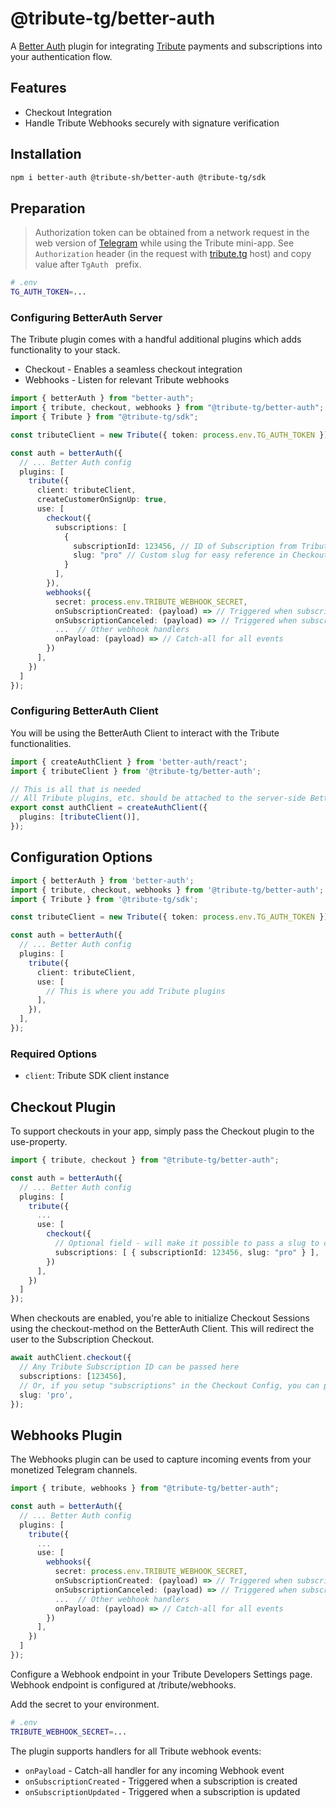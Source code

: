 # @tribute-tg/better-auth

A [Better Auth](https://github.com/better-auth/better-auth) plugin for integrating [Tribute](https://tribute.tg) payments and subscriptions into your authentication flow.

## Features

- Checkout Integration
- Handle Tribute Webhooks securely with signature verification

## Installation

```bash
npm i better-auth @tribute-sh/better-auth @tribute-tg/sdk
```

## Preparation

> Authorization token can be obtained from a network request in the web version of [Telegram](https://web.telegram.org/k/) while using the Tribute mini-app. See `Authorization` header (in the request with [tribute.tg](https://tribute.tg/) host) and copy value after `TgAuth ` prefix.

```bash
# .env
TG_AUTH_TOKEN=...
```

### Configuring BetterAuth Server

The Tribute plugin comes with a handful additional plugins which adds functionality to your stack.

- Checkout - Enables a seamless checkout integration
- Webhooks - Listen for relevant Tribute webhooks

```typescript
import { betterAuth } from "better-auth";
import { tribute, checkout, webhooks } from "@tribute-tg/better-auth";
import { Tribute } from "@tribute-tg/sdk";

const tributeClient = new Tribute({ token: process.env.TG_AUTH_TOKEN });

const auth = betterAuth({
  // ... Better Auth config
  plugins: [
    tribute({
      client: tributeClient,
      createCustomerOnSignUp: true,
      use: [
        checkout({
          subscriptions: [
            {
              subscriptionId: 123456, // ID of Subscription from Tribute
              slug: "pro" // Custom slug for easy reference in Checkout URL, e.g. /checkout/pro
            }
          ],
        }),
        webhooks({
          secret: process.env.TRIBUTE_WEBHOOK_SECRET,
          onSubscriptionCreated: (payload) => // Triggered when subscription was created
          onSubscriptionCanceled: (payload) => // Triggered when subscription was canceled
          ...  // Other webhook handlers
          onPayload: (payload) => // Catch-all for all events
        })
      ],
    })
  ]
});
```

### Configuring BetterAuth Client

You will be using the BetterAuth Client to interact with the Tribute functionalities.

```typescript
import { createAuthClient } from 'better-auth/react';
import { tributeClient } from '@tribute-tg/better-auth';

// This is all that is needed
// All Tribute plugins, etc. should be attached to the server-side BetterAuth config
export const authClient = createAuthClient({
  plugins: [tributeClient()],
});
```

## Configuration Options

```typescript
import { betterAuth } from 'better-auth';
import { tribute, checkout, webhooks } from '@tribute-tg/better-auth';
import { Tribute } from '@tribute-tg/sdk';

const tributeClient = new Tribute({ token: process.env.TG_AUTH_TOKEN });

const auth = betterAuth({
  // ... Better Auth config
  plugins: [
    tribute({
      client: tributeClient,
      use: [
        // This is where you add Tribute plugins
      ],
    }),
  ],
});
```

### Required Options

- `client`: Tribute SDK client instance

## Checkout Plugin

To support checkouts in your app, simply pass the Checkout plugin to the use-property.

```typescript
import { tribute, checkout } from "@tribute-tg/better-auth";

const auth = betterAuth({
  // ... Better Auth config
  plugins: [
    tribute({
      ...
      use: [
        checkout({
          // Optional field - will make it possible to pass a slug to checkout instead of Subscription ID
          subscriptions: [ { subscriptionId: 123456, slug: "pro" } ],
        })
      ],
    })
  ]
});
```

When checkouts are enabled, you're able to initialize Checkout Sessions using the checkout-method on the BetterAuth Client. This will redirect the user to the Subscription Checkout.

```typescript
await authClient.checkout({
  // Any Tribute Subscription ID can be passed here
  subscriptions: [123456],
  // Or, if you setup "subscriptions" in the Checkout Config, you can pass the slug
  slug: 'pro',
});
```

## Webhooks Plugin

The Webhooks plugin can be used to capture incoming events from your monetized Telegram channels.

```typescript
import { tribute, webhooks } from "@tribute-tg/better-auth";

const auth = betterAuth({
  // ... Better Auth config
  plugins: [
    tribute({
      ...
      use: [
        webhooks({
          secret: process.env.TRIBUTE_WEBHOOK_SECRET,
          onSubscriptionCreated: (payload) => // Triggered when subscription was created
          onSubscriptionCanceled: (payload) => // Triggered when subscription was canceled
          ...  // Other webhook handlers
          onPayload: (payload) => // Catch-all for all events
        })
      ],
    })
  ]
});
```

Configure a Webhook endpoint in your Tribute Developers Settings page. Webhook endpoint is configured at /tribute/webhooks.

Add the secret to your environment.

```bash
# .env
TRIBUTE_WEBHOOK_SECRET=...
```

The plugin supports handlers for all Tribute webhook events:

- `onPayload` - Catch-all handler for any incoming Webhook event
- `onSubscriptionCreated` - Triggered when a subscription is created
- `onSubscriptionUpdated` - Triggered when a subscription is updated
